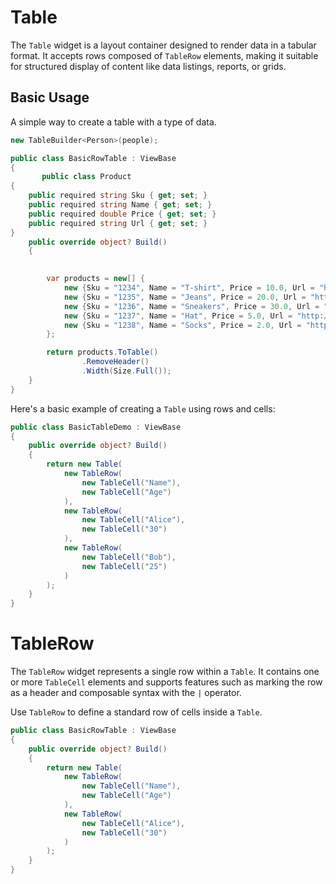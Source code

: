 # Table

The `Table` widget is a layout container designed to render data in a tabular format. It accepts rows composed of `TableRow` elements, making it suitable for structured display of content like data listings, reports, or grids.

## Basic Usage

A simple way to create a table with a type of data.

```csharp
new TableBuilder<Person>(people);
```

```csharp demo-tabs
public class BasicRowTable : ViewBase
{
       public class Product
{
    public required string Sku { get; set; }
    public required string Name { get; set; }
    public required double Price { get; set; }
    public required string Url { get; set; }
}
    public override object? Build()
    {
     

        var products = new[] {
            new {Sku = "1234", Name = "T-shirt", Price = 10.0, Url = "http://example.com/tshirt"},
            new {Sku = "1235", Name = "Jeans", Price = 20.0, Url = "http://example.com/jeans"},
            new {Sku = "1236", Name = "Sneakers", Price = 30.0, Url = "http://example.com/sneakers"},
            new {Sku = "1237", Name = "Hat", Price = 5.0, Url = "http://example.com/hat"},
            new {Sku = "1238", Name = "Socks", Price = 2.0, Url = "http://example.com/socks"}
        };

        return products.ToTable()
                .RemoveHeader()
                .Width(Size.Full());
    }
}
```

Here's a basic example of creating a `Table` using rows and cells:

```csharp demo-below
public class BasicTableDemo : ViewBase
{
    public override object? Build()
    {
        return new Table(
            new TableRow(
                new TableCell("Name"),
                new TableCell("Age")
            ),
            new TableRow(
                new TableCell("Alice"),
                new TableCell("30")
            ),
            new TableRow(
                new TableCell("Bob"),
                new TableCell("25")
            )
        );
    }
}
```

# TableRow

The `TableRow` widget represents a single row within a `Table`. It contains one or more `TableCell` elements and supports features such as marking the row as a header and composable syntax with the `|` operator.

Use `TableRow` to define a standard row of cells inside a `Table`.

```csharp demo-below
public class BasicRowTable : ViewBase
{
    public override object? Build()
    {
        return new Table(
            new TableRow(
                new TableCell("Name"),
                new TableCell("Age")
            ),
            new TableRow(
                new TableCell("Alice"),
                new TableCell("30")
            )
        );
    }
}
```

<WidgetDocs Type="Ivy.Table" ExtensionTypes="Ivy.Views.Tables.TableExtensions" SourceUrl="https://github.com/Ivy-Interactive/Ivy-Framework/blob/main/Ivy/Widgets/Tables/Table.cs"/>
